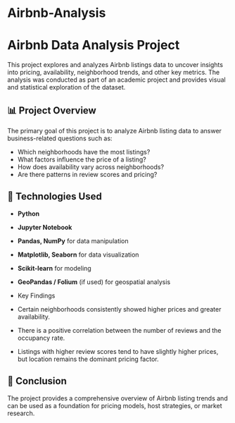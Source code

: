 # Airbnb-Analysis

# Airbnb Data Analysis Project

This project explores and analyzes Airbnb listings data to uncover insights into pricing, availability, neighborhood trends, and other key metrics. The analysis was conducted as part of an academic project and provides visual and statistical exploration of the dataset.

## 📊 Project Overview

The primary goal of this project is to analyze Airbnb listing data to answer business-related questions such as:
- Which neighborhoods have the most listings?
- What factors influence the price of a listing?
- How does availability vary across neighborhoods?
- Are there patterns in review scores and pricing?

## 🧰 Technologies Used

- **Python**
- **Jupyter Notebook**
- **Pandas, NumPy** for data manipulation
- **Matplotlib, Seaborn** for data visualization
- **Scikit-learn** for modeling
- **GeoPandas / Folium** (if used) for geospatial analysis

- Key Findings

- Certain neighborhoods consistently showed higher prices and greater availability.
- There is a positive correlation between the number of reviews and the occupancy rate.
- Listings with higher review scores tend to have slightly higher prices, but location remains the dominant pricing factor.

## 📌 Conclusion

The project provides a comprehensive overview of Airbnb listing trends and can be used as a foundation for pricing models, host strategies, or market research.
